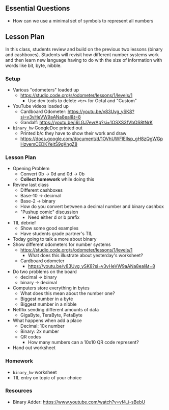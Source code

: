 ## Essential Questions

- How can we use a minimal set of symbols to represent all numbers

## Lesson Plan

In this class, students review and build on the previous two lessons (binary
and cashboxes). Students will revisit how different number systems work and
then learn new language having to do with the size of information with words
like bit, byte, nibble.

### Setup

- Various "odometers" loaded up
    - https://studio.code.org/s/odometer/lessons/1/levels/1
        - Use dev tools to delete `<tr>` for Octal and "Custom"
- YouTube videos loaded up
    - Cardboard Odometer: https://youtu.be/v83Uvg_ySK8?si=v3vHeVW9aANa8eal&t=8
    - Gandalf: https://youtu.be/i6LGJ7evrAg?si=1OSXS3fVbOS8tNrK
- `binary_hw` GoogleDoc printed out
    - Printed b/c they have to show their work and draw
    - https://docs.google.com/document/d/1OVhUWFlEIlsp_gH8zQgWGpHzvemCEDKYeitS9gKngZ8

### Lesson Plan

- Opening Problem
    - Convert 0b -> 0d and 0d -> 0b
    - **Collect homework** while doing this
- Review last class
    - Different cashboxes
    - Base-10 -> decimal
    - Base-2 -> binary
    - How do you convert between a decimal number and binary cashbox
    - "Pushup comic" discussion
        - Need either d or b prefix
- TIL debrief
    - Show some good examples
    - Have students grade partner's TIL
- Today going to talk a more about binary
- Show different odometers for number systems
    - https://studio.code.org/s/odometer/lessons/1/levels/1
        - What does this illustrate about yesterday's worksheet?
    - Cardboard odometer
        - https://youtu.be/v83Uvg_ySK8?si=v3vHeVW9aANa8eal&t=8
- Do two problems on the board
    - decimal -> binary
    - binary -> decimal
- Computers store everything in bytes
    - What does this mean about the number one?
    - Biggest number in a byte
    - Biggest number in a nibble
- Netflix sending different amounts of data
    - GigaByte, TeraByte, PetaByte
- What happens when add a place
    - Decimal: 10x number
    - Binary: 2x number
    - QR codes
        - How many numbers can a 10x10 QR code represent?
- Hand out worksheet

### Homework

- `binary_hw` worksheet
- TIL entry on topic of your choice

### Resources

- Binary Adder: https://www.youtube.com/watch?v=vf4_i-sBebU

